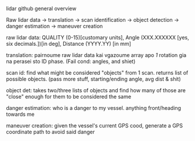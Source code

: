 lidar github
general overview

Raw lidar data -> translation -> scan identification -> object detection -> danger estimation -> maneuver creation

raw lidar data: QUALITY (0-15)[customary units], Angle (XXX.XXXXXX [yes, six decimals.])[in deg], Distance (YYYY.YY) [in mm]

translation: pairnoume raw lidar data kai vgazoume array apo *1* rotation gia na perasei sto ID phase. (Fail cond: angles, and shiet)

scan id: find what might be considered "objects" from 1 scan. returns list of possible objects. (pass more stuff, starting/ending angle, avg dist & shit)

object det: takes two/three lists of objects and find how many of those are "close" enough for them to be considered the same

danger estimation: who is a danger to my vessel. anything front/heading towards me

maneuver creation: given the vessel's current GPS cood, generate a GPS coordinate path to avoid said danger
